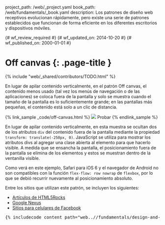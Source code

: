 project_path: /web/_project.yaml
book_path: /web/fundamentals/_book.yaml
description: Los patrones de diseño web receptivos evolucionan rápidamente, pero existe una serie de patrones establecidos que funcionan de forma eficiente en los diferentes escritorios y dispositivos móviles.

{# wf_review_required #}
{# wf_updated_on: 2014-10-20 #}
{# wf_published_on: 2000-01-01 #}

# Off canvas {: .page-title }

{% include "web/_shared/contributors/TODO.html" %}



En lugar de apilar contenido verticalmente, en el patrón Off canvas, el contenido  menos usado (tal vez los menús de navegación o de las aplicaciones) se coloca fuera de la pantalla y solo se muestra cuando el tamaño de la pantalla es lo suficientemente grande; en las pantallas más pequeñas, el contenido está solo a un clic de distancia.

{% link_sample _code/off-canvas.html %}
  <img src="imgs/off-canvas.svg">
  Probar
{% endlink_sample %}

En lugar de apilar contenido verticalmente, en esta muestra se ocultan dos de los atributos
`div` del contenido fuera de la pantalla mediante la propiedad `transform: translate(-250px, 0)`.  JavaScript se utiliza
para mostrar los atributos divs al agregar una clase abierta al elemento para que hacerlo visible.  A medida que se
ensancha la pantalla, el posicionamiento fuera de la pantalla se elimina de los elementos y
estos se muestran dentro de la ventanilla visible.

Como verá en este ejemplo, Safari para iOS 6 y el navegador de Android no son compatibles con la función
`flex-flow: row nowrap` de `flexbox`, por lo que se debió recurrir nuevamente al
posicionamiento absoluto.

Entre los sitios que utilizan este patrón, se incluyen los siguientes:

 * [Artículos de HTML5Rocks
](http://www.html5rocks.com/en/tutorials/developertools/async-call-stack/)
 * [Google Nexus](http://www.google.com/nexus/)
 * [Sitios para celulares de Facebook](https://m.facebook.com/)

<pre class="prettyprint">
{% includecode content_path="web..//fundamentals/design-and-ui/responsive/patterns/_code/off-canvas.html" region_tag="ocanvas" lang=css %}
</pre>


